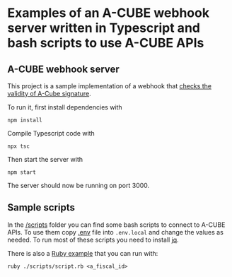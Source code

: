 # Examples of an A-CUBE webhook server written in Typescript and bash scripts to use A-CUBE APIs

## A-CUBE webhook server
This project is a sample implementation of a webhook that [checks the validity of A-Cube signature](https://docs.acubeapi.com/documentation/common/http-signature/#python).

To run it, first install dependencies with
```shell
npm install
```
Compile Typescript code with
```shell
npx tsc
```
Then start the server with
```shell
npm start
```
The server should now be running on port 3000.

## Sample scripts
In the [/scripts](/scripts) folder you can find some bash scripts to connect to A-CUBE APIs.
To use them copy [.env](.env) file into `.env.local` and change the values as needed.
To run most of these scripts you need to install [jq](https://jqlang.github.io/jq/).

There is also a [Ruby example](/scripts/script.rb) that you can run with:
```shell
ruby ./scripts/script.rb <a_fiscal_id>
```
